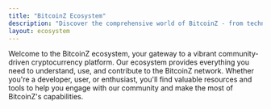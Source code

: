```yaml
---
title: "BitcoinZ Ecosystem"
description: "Discover the comprehensive world of BitcoinZ - from technical documentation to community resources"
layout: ecosystem
---
```


Welcome to the BitcoinZ ecosystem, your gateway to a vibrant community-driven cryptocurrency platform. Our ecosystem provides everything you need to understand, use, and contribute to the BitcoinZ network. Whether you're a developer, user, or enthusiast, you'll find valuable resources and tools to help you engage with our community and make the most of BitcoinZ's capabilities.
